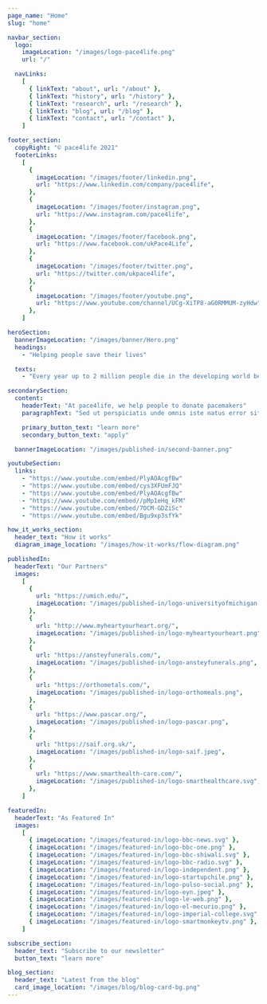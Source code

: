 ```yaml
---
page_name: "Home"
slug: "home"

navbar_section:
  logo:
    imageLocation: "/images/logo-pace4life.png"
    url: "/"

  navLinks:
    [
      { linkText: "about", url: "/about" },
      { linkText: "history", url: "/history" },
      { linkText: "research", url: "/research" },
      { linkText: "blog", url: "/blog" },
      { linkText: "contact", url: "/contact" },
    ]

footer_section:
  copyRight: "© pace4life 2021"
  footerLinks:
    [
      {
        imageLocation: "/images/footer/linkedin.png",
        url: "https://www.linkedin.com/company/pace4life",
      },
      {
        imageLocation: "/images/footer/instagram.png",
        url: "https://www.instagram.com/pace4life",
      },
      {
        imageLocation: "/images/footer/facebook.png",
        url: "https://www.facebook.com/ukPace4Life",
      },
      {
        imageLocation: "/images/footer/twitter.png",
        url: "https://twitter.com/ukpace4life",
      },
      {
        imageLocation: "/images/footer/youtube.png",
        url: "https://www.youtube.com/channel/UCg-XiTP8-aG0RMMUM-zyHdw",
      },
    ]

heroSection:
  bannerImageLocation: "/images/banner/Hero.png"
  headings:
    - "Helping people save their lives"

  texts:
    - "Every year up to 2 million people die in the developing world because they don't have enough money for a lifesaving pacemaker operation."

secondarySection:
  content:
    headerText: "At pace4life, we help people to donate pacemakers"
    paragraphText: "Sed ut perspiciatis unde omnis iste natus error sit volup tatem accusantium doloremque laudantium, totam rem aperiam, eaque ipsa quae ab illo inventore veritatis et quasi architecto beatae vitae dicta sunt."

    primary_button_text: "learn more"
    secondary_button_text: "apply"

  bannerImageLocation: "/images/published-in/second-banner.png"

youtubeSection:
  links:
    - "https://www.youtube.com/embed/PlyAOAcgfBw"
    - "https://www.youtube.com/embed/cys3XFUmFJQ"
    - "https://www.youtube.com/embed/PlyAOAcgfBw"
    - "https://www.youtube.com/embed//pMp1eHq_kFM"
    - "https://www.youtube.com/embed/7OCM-GDZiSc"
    - "https://www.youtube.com/embed/Bgu9xp3sfYk"

how_it_works_section:
  header_text: "How it works"
  diagram_image_location: "/images/how-it-works/flow-diagram.png"

publishedIn:
  headerText: "Our Partners"
  images:
    [
      {
        url: "https://umich.edu/",
        imageLocation: "/images/published-in/logo-universityofmichigan.png",
      },
      {
        url: "http://www.myheartyourheart.org/",
        imageLocation: "/images/published-in/logo-myheartyourheart.png",
      },
      {
        url: "https://ansteyfunerals.com/",
        imageLocation: "/images/published-in/logo-ansteyfunerals.png",
      },
      {
        url: "https://orthometals.com/",
        imageLocation: "/images/published-in/logo-orthomeals.png",
      },
      {
        url: "https://www.pascar.org/",
        imageLocation: "/images/published-in/logo-pascar.png",
      },
      {
        url: "https://saif.org.uk/",
        imageLocation: "/images/published-in/logo-saif.jpeg",
      },
      {
        url: "https://www.smarthealth-care.com/",
        imageLocation: "/images/published-in/logo-smarthealthcare.svg",
      },
    ]

featuredIn:
  headerText: "As Featured In"
  images:
    [
      { imageLocation: "/images/featured-in/logo-bbc-news.svg" },
      { imageLocation: "/images/featured-in/logo-bbc-one.png" },
      { imageLocation: "/images/featured-in/logo-bbc-shiwali.svg" },
      { imageLocation: "/images/featured-in/logo-bbc-radio.svg" },
      { imageLocation: "/images/featured-in/logo-independent.png" },
      { imageLocation: "/images/featured-in/logo-startupchile.png" },
      { imageLocation: "/images/featured-in/logo-pulso-social.png" },
      { imageLocation: "/images/featured-in/logo-eyn.jpeg" },
      { imageLocation: "/images/featured-in/logo-le-web.png" },
      { imageLocation: "/images/featured-in/logo-el-mecurio.png" },
      { imageLocation: "/images/featured-in/logo-imperial-college.svg" },
      { imageLocation: "/images/featured-in/logo-smartmonkeytv.png" },
    ]

subscribe_section:
  header_text: "Subscribe to our newsletter"
  button_text: "learn more"

blog_section:
  header_text: "Latest from the blog"
  card_image_location: "/images/blog/blog-card-bg.png"
---
```


